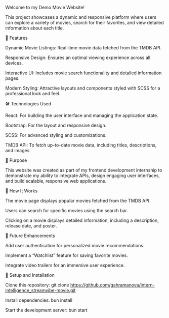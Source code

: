 Welcome to my Demo Movie Website! 

This project showcases a dynamic and responsive platform where users can explore a variety of movies, search for their favorites, and view detailed information about each title.

🌟 Features

Dynamic Movie Listings: Real-time movie data fetched from the TMDB API.

Responsive Design: Ensures an optimal viewing experience across all devices.

Interactive UI: Includes movie search functionality and detailed information pages.

Modern Styling: Attractive layouts and components styled with SCSS for a professional look and feel.


🛠️ Technologies Used

React: For building the user interface and managing the application state.

Bootstrap: For the layout and responsive design.

SCSS: For advanced styling and customizations.

TMDB API: To fetch up-to-date movie data, including titles, descriptions, and images


🎯 Purpose

This website was created as part of my frontend development internship to demonstrate my ability to integrate APIs, design engaging user interfaces, and build scalable, responsive web applications.


📌 How It Works

The movie page displays popular movies fetched from the TMDB API.

Users can search for specific movies using the search bar.

Clicking on a movie displays detailed information, including a description, release date, and poster.


🚀 Future Enhancements

Add user authentication for personalized movie recommendations.

Implement a “Watchlist” feature for saving favorite movies.

Integrate video trailers for an immersive user experience.


📂 Setup and Installation

Clone this repository: git clone https://github.com/gahramanova/intern-intelligence_streamvibe-movie.git

Install dependencies: bun install

Start the development server: bun start

